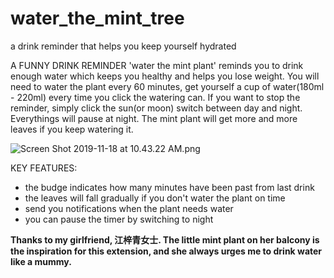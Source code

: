 # water_the_mint_tree
a drink reminder that helps you keep yourself hydrated

A FUNNY DRINK REMINDER
'water the mint plant' reminds you to drink enough water which keeps you healthy and helps you lose weight.
You will need to water the plant every 60 minutes, get yourself a cup of water(180ml - 220ml) every time you click the watering can.
If you want to stop the reminder, simply click the sun(or moon) switch between day and night. Everythings will pause at night.
The mint plant will get more and more leaves if you keep watering it.

![Screen Shot 2019-11-18 at 10.43.22 AM.png](https://i.loli.net/2019/11/18/S7Zs2RGrAuqTbBJ.png)

KEY FEATURES:
* the budge indicates  how many minutes have been past from last drink
* the leaves will fall gradually if you don't water the plant on time
* send you notifications when the plant needs water  
* you can pause the timer by switching  to night


**Thanks to my girlfriend, 江梓青女士. The little mint plant on her balcony is the inspiration for this extension, and she always urges me to drink water like a mummy.**
